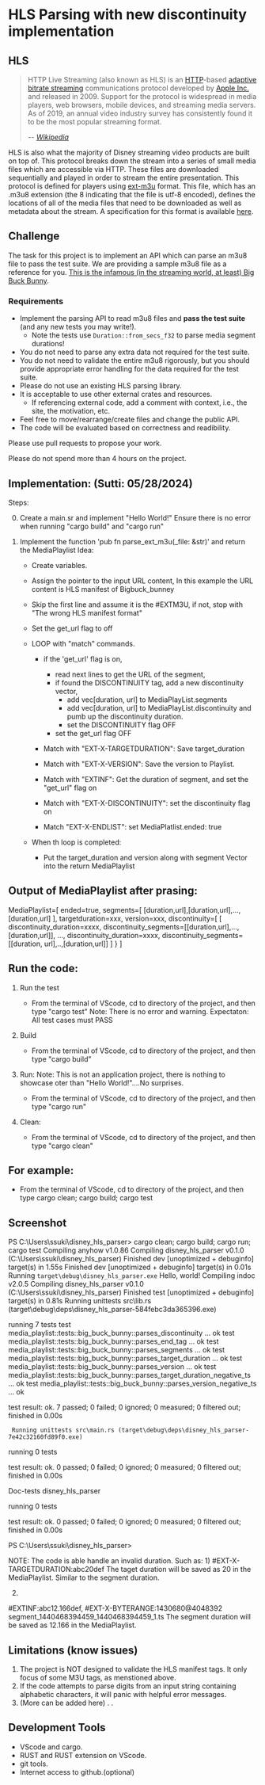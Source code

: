 # HLS Parsing with new discontinuity implementation

## HLS

> HTTP Live Streaming (also known as HLS) is an [HTTP][http]-based [adaptive
> bitrate streaming][abr] communications protocol developed by [Apple
> Inc.][apple] and released in 2009. Support for the protocol is widespread in
> media players, web browsers, mobile devices, and streaming media servers. As
> of 2019, an annual video industry survey has consistently found it to be the
> most popular streaming format.
>
> -- <cite>[Wikipedia][wiki]</cite>

HLS is also what the majority of Disney streaming video products are built on
top of. This protocol breaks down the stream into a series of small media files
which are accessible via HTTP. These files are downloaded sequentially and
played in order to stream the entire presentation. This protocol is defined for
players using [ext-m3u][m3u] format. This file, which has an .m3u8 extension
(the 8 indicating that the file is utf-8 encoded), defines the locations of all
of the media files that need to be downloaded as well as metadata about the
stream. A specification for this format is available [here][spec].

## Challenge

The task for this project is to implement an API which can parse an m3u8 file
to pass the test suite. We are providing a sample m3u8 file as a reference for
you. [This is the infamous (in the streaming world, at least) Big Buck
Bunny][big_buck_bunny].

### Requirements

- Implement the parsing API to read m3u8 files and **pass
  the test suite** (and any new tests you may write!).
    - Note the tests use `Duration::from_secs_f32` to parse media segment durations!
- You do not need to parse any extra data not required for the test suite.
- You do not need to validate the entire m3u8 rigorously, but you should
  provide appropriate error handling for the data required for the test suite.
- Please do not use an existing HLS parsing library.
- It is acceptable to use other external crates and resources.
    - If referencing external code, add a comment with context, i.e., the site,
      the motivation, etc.
- Feel free to move/rearrange/create files and change the public API.
- The code will be evaluated based on correctness and readibility.

Please use pull requests to propose your work.

Please do not spend more than 4 hours on the project.

[abr]: https://en.wikipedia.org/wiki/Adaptive_bitrate_streaming
[apple]: https://en.wikipedia.org/wiki/Apple_Inc.
[big_buck_bunny]: https://docs.evostream.com/sample_content/assets/hls-bunny-rangerequest/bunny/playlist.m3u8
[http]: https://en.wikipedia.org/wiki/HTTP
[m3u]: https://en.wikipedia.org/wiki/M3U#Extended_M3U
[spec]: https://datatracker.ietf.org/doc/html/rfc8216#section-4
[wiki]: https://en.wikipedia.org/wiki/HTTP_Live_Streaming



Implementation: (Sutti: 05/28/2024)
--------------
Steps:

0) Create a main.sr and implement "Hello World!" 
    Ensure there is no error when running "cargo build" and "cargo run"

1) Implement the function 'pub fn parse_ext_m3u(_file: &str)' and return the MediaPlaylist 
    Idea:
      - Create variables.
      - Assign the pointer to the input URL content, In this example the URL content is HLS manifest of Bigbuck_bunney
      - Skip the first line and assume it is the #EXTM3U, if not, stop with "The wrong HLS manifest format"
      - Set the get_url flag to off
      - LOOP with "match" commands.
        - if the 'get_url' flag is on, 
            - read next lines to get the URL of the segment, 
            - if found the DISCONTINUITY tag, add a new discontinuity vector,
               - add vec[duration, url] to MediaPlayList.segments
               - add vec[duration, url] to MediaPlayList.discontinuity and pumb up the discontinuity duration. 
               - set the DISCONTINUITY flag OFF
            - set the get_url flag OFF

        - Match with "EXT-X-TARGETDURATION": Save target_duration 
        - Match with "EXT-X-VERSION": Save the version to Playlist.
        - Match with "EXTINF": Get the duration of segment, and set the "get_url" flag on
        - Match with "EXT-X-DISCONTINUITY": set the discontinuity flag on
        - Match "EXT-X-ENDLIST": set MediaPlatlist.ended: true

      - When th loop is completed:
         - Put the target_duration and version along with segment Vector into the return MediaPlaylist

Output of MediaPlaylist after prasing:
-------------------------------------
MediaPlaylist=[ 
   ended=true, 
   segments=[
      [duration,url],[duration,url],...,[duration,url]
   ], 
   targetduration=xxx, 
   version=xxx, 
   discontinuity=[
      [
         discontinuity_duration=xxxx, discontinuity_segments=[[duration,url],...,[duration,url]],
         ...,
         discontinuity_duration=xxxx, discontinuity_segments=[[duration, url],..,[duration,url]]
      ]
   }
]


Run the code:
-------------
1) Run the test
   - From the terminal of VScode, cd to directory of the project, and then type
    "cargo test"
    Note: There is no error and warning. 
Expectaton:
All test cases must PASS

2) Build
   - From the terminal of VScode, cd to directory of the project, and then type
   "cargo build"

3) Run: 
Note: This is not an application project, there is nothing to showcase oter than "Hello World!"....No surprises. 
   - From the terminal of VScode, cd to directory of the project, and then type
   "cargo run"

4) Clean:
   - From the terminal of VScode, cd to directory of the project, and then type
   "cargo clean"


For example:
-----------
   - From the terminal of VScode, cd to directory of the project, and then type
    cargo clean; cargo build; cargo test

Screenshot
----------
PS C:\Users\ssuki\disney_hls_parser> cargo clean; cargo build; cargo run; cargo test
   Compiling anyhow v1.0.86
   Compiling disney_hls_parser v0.1.0 (C:\Users\ssuki\disney_hls_parser)
    Finished dev [unoptimized + debuginfo] target(s) in 1.55s
    Finished dev [unoptimized + debuginfo] target(s) in 0.01s
     Running `target\debug\disney_hls_parser.exe`
Hello, world!
   Compiling indoc v2.0.5
   Compiling disney_hls_parser v0.1.0 (C:\Users\ssuki\disney_hls_parser)
    Finished test [unoptimized + debuginfo] target(s) in 0.81s
     Running unittests src\lib.rs (target\debug\deps\disney_hls_parser-584febc3da365396.exe)

running 7 tests
test media_playlist::tests::big_buck_bunny::parses_discontinuity ... ok
test media_playlist::tests::big_buck_bunny::parses_end_tag ... ok
test media_playlist::tests::big_buck_bunny::parses_segments ... ok
test media_playlist::tests::big_buck_bunny::parses_target_duration ... ok
test media_playlist::tests::big_buck_bunny::parses_version ... ok
test media_playlist::tests::big_buck_bunny::parses_target_duration_negative_ts ... ok
test media_playlist::tests::big_buck_bunny::parses_version_negative_ts ... ok

test result: ok. 7 passed; 0 failed; 0 ignored; 0 measured; 0 filtered out; finished in 0.00s

     Running unittests src\main.rs (target\debug\deps\disney_hls_parser-7e42c32160fd89f0.exe)

running 0 tests

test result: ok. 0 passed; 0 failed; 0 ignored; 0 measured; 0 filtered out; finished in 0.00s

   Doc-tests disney_hls_parser

running 0 tests

test result: ok. 0 passed; 0 failed; 0 ignored; 0 measured; 0 filtered out; finished in 0.00s

PS C:\Users\ssuki\disney_hls_parser>


NOTE:
The code is able handle an invalid duration.
Such as:
1) 
#EXT-X-TARGETDURATION:abc20def
The taget duration will be saved as 20 in the MediaPlaylist. Similar to the segment duration. 

2) 
#EXTINF:abc12.166def,
#EXT-X-BYTERANGE:1430680@4048392
segment_1440468394459_1440468394459_1.ts
The segment duration will be saved as 12.166 in the MediaPlaylist.


Limitations (know issues)
-------------------------
1) The project is NOT designed to validate the HLS manifest tags. It only focus of some M3U tags, as menstioned above.
2) If the code attempts to parse digits from an input string containing alphabetic characters, it will panic with helpful error messages.
3) (More can be added here)
.
.

Development Tools
-----------------
- VScode and cargo.
- RUST and RUST extension on VScode.
- git tools. 
- Internet access to github.(optional)